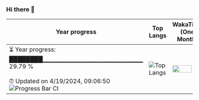 ### Hi there 👋
| Year progress | Top Langs | WakaTime (One Month) |
| --- | --- | --- |
| <div>⏳ Year progress: <br> ████████▁▁▁▁▁▁▁▁▁▁▁▁▁▁▁▁▁▁▁▁▁▁ 29.79 % <br> <br>⏰ Updated on 4/19/2024, 09:06:50 <br>![Progress Bar CI](https://github.com/yinloonga/yinloonga/actions/workflows/main.yml/badge.svg)</div> | ![Top Langs](https://github-readme-stats-one-bice.vercel.app/api/top-langs/?username=yinloonga&layout=compact&theme=dark&role=OWNER,ORGANIZATION_MEMBER,COLLABORATOR) | <img src="https://wakatime.com/share/@yinloonga/f920780c-f365-4860-b2d0-04bf2840a3f5.svg" width="80%" height="80%" /> |
